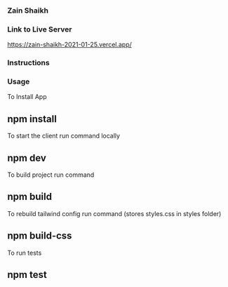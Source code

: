### Zain Shaikh

### Link to Live Server
https://zain-shaikh-2021-01-25.vercel.app/

### Instructions

### Usage  

To Install App

npm install
---

To start the client run command locally


npm dev
---

To build project run command


npm build
---

To rebuild tailwind config run command (stores styles.css in styles folder)


npm build-css
---

To run tests

npm test
---
